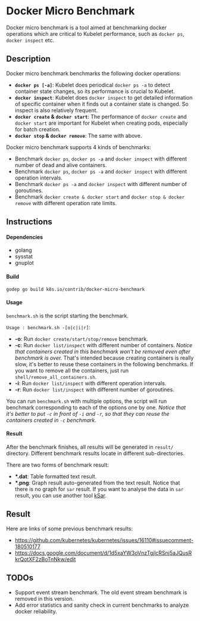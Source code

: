 Docker Micro Benchmark
======================
Docker micro benchmark is a tool aimed at benchmarking docker operations
which are critical to Kubelet performance, such as `docker ps`, `docker inspect` etc.

Description
------------
Docker micro benchmark benchmarks the following docker operations:
  * **`docker ps [-a]`**: Kubelet does periodical `docker ps -a` to detect container
    state changes, so its performance is crucial to Kubelet.
  * **`docker inspect`**: Kubelet does `docker inspect` to get detailed information of
    specific container when it finds out a container state is changed. So inspect
    is also relatively frequent.
  * **`docker create` & `docker start`**: The performance of `docker create` and
    `docker start` are important for Kubelet when creating pods, especially for batch
    creation.
  * **`docker stop` & `docker remove`**: The same with above.

Docker micro benchmark supports 4 kinds of benchmarks:
  * Benchmark `docker ps`, `docker ps -a` and `docker inspect` with different number
    of dead and alive containers.
  * Benchmark `docker ps`, `docker ps -a` and `docker inspect` with different operation
    intervals.
  * Benchmark `docker ps -a` and `docker inspect` with different number of goroutines.
  * Benchmark `docker create & docker start` and `docker stop & docker remove` with
    different operation rate limits.

Instructions
------------
#### Dependencies
* golang
* sysstat
* gnuplot

#### Build
`godep go build k8s.io/contrib/docker-micro-benchmark`

#### Usage
`benchmark.sh` is the script starting the benchmark.

`Usage : benchmark.sh -[o|c|i|r]`:
  * **-o**: Run `docker create/start/stop/remove` benchmark.
  * **-c**: Run `docker list/inspect` with different number of containers.
    *Notice that containers created in this benchmark won't be removed even after
    benchmark is over.* That's intended because creating containers is really
    slow, it's better to reuse these containers in the following benchmarks. If
    you want to remove all the containers, just run `shell/remove_all_containers.sh`.
  * **-i**: Run `docker list/inspect` with different operation intervals.
  * **-r**: Run `docker list/inspect` with different number of goroutines.

You can run `benchmark.sh` with multiple options, the script will run benchmark
corresponding to each of the options one by one. *Notice that it's better to put
`-c` in front of `-i` and `-r`, so that they can reuse the containers created in
`-c` benchmark.*

#### Result
After the benchmark finishes, all results will be generated in `result/`
directory. Different benchmark results locate in different sub-directories.

There are two forms of benchmark result:
* **\*.dat**: Table formatted text result.
* **\*.png**: Graph result auto-generated from the text result. Notice that there
    is no graph for `sar` result. If you want to analyse the data in `sar` result,
    you can use another tool [kSar](https://sourceforge.net/projects/ksar/).

Result
------
Here are links of some previous benchmark results:
* https://github.com/kubernetes/kubernetes/issues/16110#issuecomment-180510177
* https://docs.google.com/document/d/1d5xaYW3oVnzTgjlcRSnj5aJQusRkrQotXF2zBoTnNkw/edit

TODOs
-----
* Support event stream benchmark. The old event stream benchmark is removed in this version.
* Add error statistics and sanity check in current benchmarks to analyze docker reliability.

